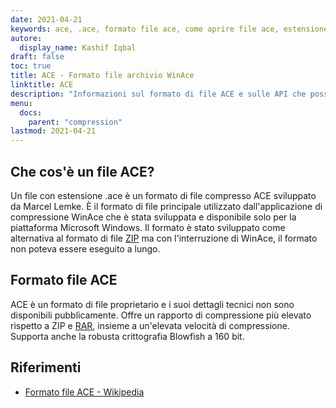 ```yaml
---
date: 2021-04-21
keywords: ace, .ace, formato file ace, come aprire file ace, estensione .ace, estensione ace
autore:
  display_name: Kashif Iqbal
draft: false
toc: true
title: ACE - Formato file archivio WinAce
linktitle: ACE
description: "Informazioni sul formato di file ACE e sulle API che possono creare e aprire file ACE."
menu:
  docs:
    parent: "compression"
lastmod: 2021-04-21
---
```


## Che cos'è un file ACE?

Un file con estensione .ace è un formato di file compresso ACE sviluppato da Marcel Lemke. È il formato di file principale utilizzato dall'applicazione di compressione WinAce che è stata sviluppata e disponibile solo per la piattaforma Microsoft Windows. Il formato è stato sviluppato come alternativa al formato di file [ZIP](/it/compression/zip/) ma con l'interruzione di WinAce, il formato non poteva essere eseguito a lungo.

## Formato file ACE

ACE è un formato di file proprietario e i suoi dettagli tecnici non sono disponibili pubblicamente. Offre un rapporto di compressione più elevato rispetto a ZIP e [RAR](/it/compression/rar/), insieme a un'elevata velocità di compressione. Supporta anche la robusta crittografia Blowfish a 160 bit.

## Riferimenti

- [Formato file ACE - Wikipedia](https://en.wikipedia.org/wiki/ACE_(formato_file_compresso))

